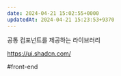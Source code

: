 ```yaml
---
date: 2024-04-21 15:02:55+0000
updatedAt: 2024-04-21 15:23:53+9370
---
```

공통 컴포넌트를 제공하는 라이브러리

https://ui.shadcn.com/

#front-end 